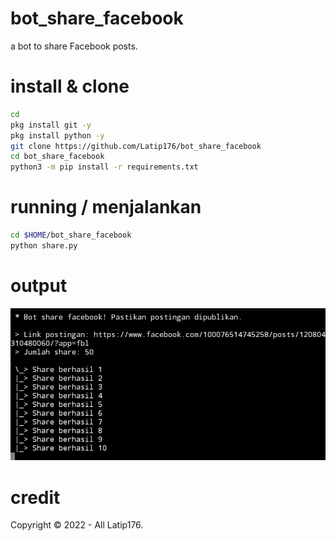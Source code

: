 # bot_share_facebook
a bot to share Facebook posts.
# install & clone
```BASH
cd
pkg install git -y
pkg install python -y
git clone https://github.com/Latip176/bot_share_facebook
cd bot_share_facebook
python3 -m pip install -r requirements.txt
```
# running / menjalankan
```BASH
cd $HOME/bot_share_facebook
python share.py
```
# output
<img src="img/Screenshot_20220210-041041_Pydroid 3.jpg"></img>
# credit
Copyright © 2022 - All Latip176.

